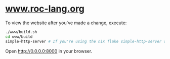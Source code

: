 # www.roc-lang.org

To view the website after you've made a change, execute:
```bash
./www/build.sh
cd www/build
simple-http-server # If you're using the nix flake simple-http-server will already be installed. Withouth nix you can install it with `cargo install simple-http-server`.
```
Open http://0.0.0.0:8000 in your browser.
